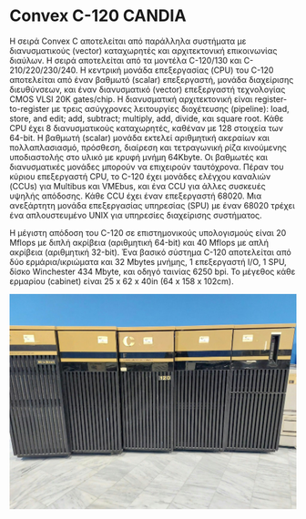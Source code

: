 # Convex C-120 CANDIA

Η σειρά Convex C αποτελείται από παράλληλα συστήματα με διανυσματικούς (vector) καταχωρητές και αρχιτεκτονική επικοινωνίας διαύλων. Η σειρά αποτελείται από τα μοντέλα C-120/130 και C-210/220/230/240. Η κεντρική μονάδα επεξεργασίας (CPU) του C-120 αποτελείται από έναν βαθμωτό (scalar) επεξεργαστή, μονάδα διαχείρισης διευθύνσεων, και έναν διανυσματικό (vector) επεξεργαστή τεχνολογίας CMOS VLSI 20K gates/chip. Η διανυσματική αρχιτεκτονική είναι register-to-register με τρεις ασύγχρονες λειτουργίες διοχέτευσης (pipeline): load, store, and edit; add, subtract; multiply, add, divide, και square root. Κάθε CPU έχει 8 διανυσματικούς καταχωρητές, καθέναν με 128 στοιχεία των 64-bit. Η βαθμωτή (scalar) μονάδα εκτελεί αριθμητική ακεραίων και πολλαπλασιασμό, πρόσθεση, διαίρεση και τετραγωνική ρίζα κινούμενης υποδιαστολής στο υλικό με κρυφή μνήμη 64Kbyte. Οι βαθμωτές και διανυσματικές μονάδες μπορούν να επιχειρούν ταυτόχρονα. Πέραν του κύριου επεξεργαστή CPU, το C-120 έχει μονάδες ελέγχου καναλιών (CCUs) για Multibus και VMEbus, και ένα CCU για άλλες συσκευές υψηλής απόδοσης. Κάθε CCU έχει έναν επεξεργαστή 68020. Mια ανεξάρτητη μονάδα επεξεργασίας υπηρεσίας (SPU) με έναν 68020 τρέχει ένα απλουστευμένο UNIX για υπηρεσίες διαχείρισης συστήματος.

H μέγιστη απόδοση του C-120 σε επιστημονικούς υπολογισμούς είναι 20 Mflops με διπλή ακρίβεια (αριθμητική 64-bit) και 40 Mflops με απλή ακρίβεια (αριθμητική 32-bit). Ένα βασικό σύστημα C-120 αποτελείται από δύο ερμάρια/ικριώματα και 32 Mbytes μνήμης, 1 επεξεργαστή I/O, 1 SPU, δίσκο Winchester 434 Mbyte, και οδηγό ταινίας 6250 bpi. Το μέγεθος κάθε ερμαρίου (cabinet) είναι 25 x 62 x 40in (64 x 158 x 102cm).

![Convex C-120 CANDIA](../assets/images/convex-c-120-candia-a.jpg)
